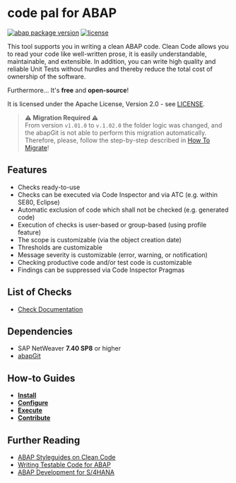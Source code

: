 # code pal for ABAP

[![abap package version](https://img.shields.io/endpoint?url=https://shield.abap.space/version-shield-json/github/SAP/code-pal-for-abap/clean_code_main/y_code_pal_version.intf.abap/abap&label=version)](https://github.com/SAP/code-pal-for-abap/blob/master/changelog.txt)
[![license](https://img.shields.io/github/license/SAP/code-pal-for-abap)](LICENSE)

This tool supports you in writing a clean ABAP code. Clean Code allows you to read your code like well-written prose, it is easily understandable, maintainable, and extensible. In addition, you can write high quality and reliable Unit Tests without hurdles and thereby reduce the total cost of ownership of the software.

Furthermore... It's **free** and **open-source**!

It is licensed under the Apache License, Version 2.0 - see [LICENSE](LICENSE).

> **:warning: Migration Required :warning:**  
> From version `v1.01.0` to `v.1.02.0` the folder logic was changed, and the abapGit is not able to perform this migration automatically.  
> Therefore, please, follow the step-by-step described in [How To Migrate](pages/how-to-migrate.md)!

## Features

- Checks ready-to-use
- Checks can be executed via Code Inspector and via ATC (e.g. within SE80, Eclipse)
- Automatic exclusion of code which shall not be checked (e.g. generated code)
- Execution of checks is user-based or group-based (using profile feature)
- The scope is customizable (via the object creation date)
- Thresholds are customizable
- Message severity is customizable (error, warning, or notification)
- Checking productive code and/or test code is customizable
- Findings can be suppressed via Code Inspector Pragmas

## List of Checks

- [Check Documentation](docs/check_documentation.md)

## Dependencies

- SAP NetWeaver **7.40 SP8** or higher
- [abapGit](https://docs.abapgit.org/)

## How-to Guides

- **[Install](pages/how-to-install.md)**
- **[Configure](pages/how-to-configure.md)**
- **[Execute](pages/how-to-execute.md)**
- **[Contribute](pages/how-to-contribute.md)**

## Further Reading

- [ABAP Styleguides on Clean Code](https://github.com/SAP/styleguides/blob/master/clean-abap/CleanABAP.md)
- [Writing Testable Code for ABAP](https://open.sap.com/courses/wtc1/items/2gzG0sRlN1yjkTUREB02L9)
- [ABAP Development for S/4HANA](https://open.sap.com/courses/a4h1)
